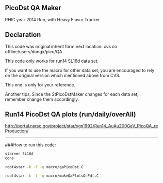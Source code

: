 ## PicoDst QA Maker
RHIC year 2014 Run, with Heavy Flavor Tracker
  
## Declaration
This code was original inherit form next location:
cvs co offline/users/dongx/pico/QA

This code only works for run14 SL16d data set.

If you want to use the macro for other data set, you are encouraged to rely on the original version which mentioned above from CVS. 

This one is only for your reference.

Another tips. Since the StPicoDstMaker changes for each data set, remember change them accordingly.

## Run14 PicoDst QA plots (run/daily/overAll)
http://portal.nersc.gov/project/star/xgn1992/Run14_AuAu200GeV_PicoQA_reProduction/

- - -
###How to run this code:  
```bash
starver SL16d
cons

root4star -b -l -q macro/qaPicoDst.C

root4star -b -l -q macro/makeQaPlotsOnPdf.C
```
